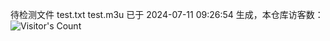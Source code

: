 待检测文件 test.txt test.m3u 已于 2024-07-11 09:26:54 生成，本仓库访客数：![Visitor's Count](https://profile-counter.glitch.me/pxiptv_TV/count.svg)
